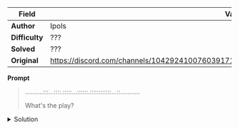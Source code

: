 |Field|Value|
|---|---|
|**Author**|Ipols|
|**Difficulty**|???|
|**Solved**|???|
|**Original**|https://discord.com/channels/1042924100760391710/1110625554476040323/1141085540888879194|

**Prompt**
> ..........:::...::::.:::::...::::::.::::::::::::...::...........
>
> What's the play?

<details>
<summary>Solution</summary>
  
TO BE STUDIED
</details>
